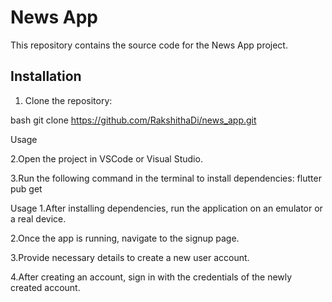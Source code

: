 # News App

This repository contains the source code for the News App project.

## Installation

1. Clone the repository:

bash
git clone https://github.com/RakshithaDi/news_app.git

Usage

2.Open the project in VSCode or Visual Studio.

3.Run the following command in the terminal to install dependencies:
flutter pub get

Usage
1.After installing dependencies, run the application on an emulator or a real device.

2.Once the app is running, navigate to the signup page.

3.Provide necessary details to create a new user account.

4.After creating an account, sign in with the credentials of the newly created account.
